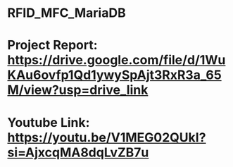 # RFID_MFC_MariaDB

# Project Report: https://drive.google.com/file/d/1WuKAu6ovfp1Qd1ywySpAjt3RxR3a_65M/view?usp=drive_link

# Youtube Link: https://youtu.be/V1MEG02QUkI?si=AjxcqMA8dqLvZB7u
